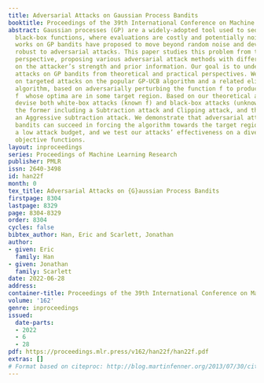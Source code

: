 ```yaml
---
title: Adversarial Attacks on Gaussian Process Bandits
booktitle: Proceedings of the 39th International Conference on Machine Learning
abstract: Gaussian processes (GP) are a widely-adopted tool used to sequentially optimize
  black-box functions, where evaluations are costly and potentially noisy. Recent
  works on GP bandits have proposed to move beyond random noise and devise algorithms
  robust to adversarial attacks. This paper studies this problem from the attacker’s
  perspective, proposing various adversarial attack methods with differing assumptions
  on the attacker’s strength and prior information. Our goal is to understand adversarial
  attacks on GP bandits from theoretical and practical perspectives. We focus primarily
  on targeted attacks on the popular GP-UCB algorithm and a related elimination-based
  algorithm, based on adversarially perturbing the function f to produce another function
  f  whose optima are in some target region. Based on our theoretical analysis, we
  devise both white-box attacks (known f) and black-box attacks (unknown f), with
  the former including a Subtraction attack and Clipping attack, and the latter including
  an Aggressive subtraction attack. We demonstrate that adversarial attacks on GP
  bandits can succeed in forcing the algorithm towards the target region even with
  a low attack budget, and we test our attacks’ effectiveness on a diverse range of
  objective functions.
layout: inproceedings
series: Proceedings of Machine Learning Research
publisher: PMLR
issn: 2640-3498
id: han22f
month: 0
tex_title: Adversarial Attacks on {G}aussian Process Bandits
firstpage: 8304
lastpage: 8329
page: 8304-8329
order: 8304
cycles: false
bibtex_author: Han, Eric and Scarlett, Jonathan
author:
- given: Eric
  family: Han
- given: Jonathan
  family: Scarlett
date: 2022-06-28
address:
container-title: Proceedings of the 39th International Conference on Machine Learning
volume: '162'
genre: inproceedings
issued:
  date-parts:
  - 2022
  - 6
  - 28
pdf: https://proceedings.mlr.press/v162/han22f/han22f.pdf
extras: []
# Format based on citeproc: http://blog.martinfenner.org/2013/07/30/citeproc-yaml-for-bibliographies/
---
```

